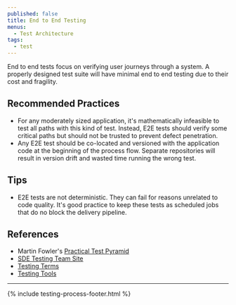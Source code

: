 ```yaml
---
published: false
title: End to End Testing
menus:
  - Test Architecture
tags:
  - test
---
```


End to end tests focus on verifying user journeys through a system. A properly designed test suite will have minimal end to end
testing due to their cost and fragility.

## Recommended Practices

- For any moderately sized application, it's mathematically infeasible to test all paths with this kind of test. Instead, E2E tests
  should verify some critical paths but should not be trusted to prevent defect penetration.
- Any E2E test should be co-located and versioned with the application code at the beginning of the process flow. Separate
  repositories will result in version drift and wasted time running the wrong test.

## Tips

- E2E tests are not deterministic. They can fail for reasons unrelated to code quality. It's good practice to keep these tests as
  scheduled jobs that do no block the delivery pipeline.

## References

- Martin Fowler's [Practical Test Pyramid](https://martinfowler.com/articles/practical-test-pyramid.html)
- [SDE Testing Team Site](http://testing.walmart.com/index.html)
- [Testing Terms](http://testing.walmart.com/testsolutions/testing-practices/testing-terms.html)
- [Testing Tools](http://testing.walmart.com/testsolutions/tools/index.html)

---

{% include testing-process-footer.html %}

